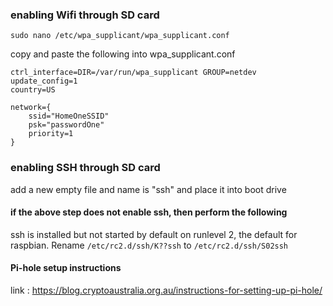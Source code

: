 ### enabling Wifi through SD card
```
sudo nano /etc/wpa_supplicant/wpa_supplicant.conf 
```

copy and paste the following into wpa_supplicant.conf 
```
ctrl_interface=DIR=/var/run/wpa_supplicant GROUP=netdev
update_config=1
country=US

network={
    ssid="HomeOneSSID"
    psk="passwordOne"
    priority=1
}
```

### enabling SSH through SD card

add a new empty file and name is "ssh" and place it into boot drive 

#### if the above step does not enable ssh, then perform the following

ssh is installed but not started by default on runlevel 2, the default for raspbian.
Rename ```/etc/rc2.d/ssh/K??ssh``` to ```/etc/rc2.d/ssh/S02ssh```

#### Pi-hole setup instructions

link : https://blog.cryptoaustralia.org.au/instructions-for-setting-up-pi-hole/
